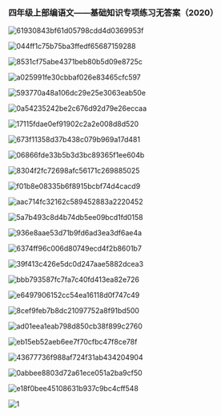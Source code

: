 ﻿---
layout: post
tags: [教学复习]
author: lqq
---

### 四年级上部编语文——基础知识专项练习无答案（2020）

![61930843bf61d05798cdd4d0369953f](https://xn--yet120bc1ab21f.xn--fiqs8s/images/lqq/a/Aspose.Words.c70d5853-18e5-43a1-88b5-b474d974de1a.001.jpeg)

![044ff1c75b75ba3ffedf65687159288](https://xn--yet120bc1ab21f.xn--fiqs8s/images/lqq/a/Aspose.Words.c70d5853-18e5-43a1-88b5-b474d974de1a.002.jpeg)

![8531cf75abe4371beb80b5d09e8725c](https://xn--yet120bc1ab21f.xn--fiqs8s/images/lqq/a/Aspose.Words.c70d5853-18e5-43a1-88b5-b474d974de1a.003.jpeg)

![a025991fe30cbbaf026e83465cfc597](https://xn--yet120bc1ab21f.xn--fiqs8s/images/lqq/a/Aspose.Words.c70d5853-18e5-43a1-88b5-b474d974de1a.004.jpeg)

![593770a48a106dc29e25e3063eab50e](https://xn--yet120bc1ab21f.xn--fiqs8s/images/lqq/a/Aspose.Words.c70d5853-18e5-43a1-88b5-b474d974de1a.005.jpeg)

![0a54235242be2c676d92d79e26eccaa](https://xn--yet120bc1ab21f.xn--fiqs8s/images/lqq/a/Aspose.Words.c70d5853-18e5-43a1-88b5-b474d974de1a.006.jpeg)

![17115fdae0ef91902c2a2e008d8d520](https://xn--yet120bc1ab21f.xn--fiqs8s/images/lqq/a/Aspose.Words.c70d5853-18e5-43a1-88b5-b474d974de1a.007.jpeg)

![673f11358d37b438c079b969a17d481](https://xn--yet120bc1ab21f.xn--fiqs8s/images/lqq/a/Aspose.Words.c70d5853-18e5-43a1-88b5-b474d974de1a.008.jpeg)

![06866fde33b5b3d3bc89365f1ee604b](https://xn--yet120bc1ab21f.xn--fiqs8s/images/lqq/a/Aspose.Words.c70d5853-18e5-43a1-88b5-b474d974de1a.009.jpeg)

![8304f2fc72698afc56171c269885025](https://xn--yet120bc1ab21f.xn--fiqs8s/images/lqq/a/Aspose.Words.c70d5853-18e5-43a1-88b5-b474d974de1a.010.jpeg)

![f01b8e08335b6f8915bcbf74d4cacd9](https://xn--yet120bc1ab21f.xn--fiqs8s/images/lqq/a/Aspose.Words.c70d5853-18e5-43a1-88b5-b474d974de1a.011.jpeg)

![aac714fc32162c589452883a2220452](https://xn--yet120bc1ab21f.xn--fiqs8s/images/lqq/a/Aspose.Words.c70d5853-18e5-43a1-88b5-b474d974de1a.012.jpeg)

![5a7b493c8d4b74db5ee09bcd1fd0158](https://xn--yet120bc1ab21f.xn--fiqs8s/images/lqq/a/Aspose.Words.c70d5853-18e5-43a1-88b5-b474d974de1a.013.jpeg)

![936e8aae53d71b9fd6ad3ea3df6ae4a](https://xn--yet120bc1ab21f.xn--fiqs8s/images/lqq/a/Aspose.Words.c70d5853-18e5-43a1-88b5-b474d974de1a.014.jpeg)

![6374ff96c006d80749ecd4f2b8601b7](https://xn--yet120bc1ab21f.xn--fiqs8s/images/lqq/a/Aspose.Words.c70d5853-18e5-43a1-88b5-b474d974de1a.015.jpeg)

![39f413c426e5dc0d247aae5882dcea3](https://xn--yet120bc1ab21f.xn--fiqs8s/images/lqq/a/Aspose.Words.c70d5853-18e5-43a1-88b5-b474d974de1a.016.jpeg)

![bbb793587fc7fa7c40fd413ea82e726](https://xn--yet120bc1ab21f.xn--fiqs8s/images/lqq/a/Aspose.Words.c70d5853-18e5-43a1-88b5-b474d974de1a.017.jpeg)

![e6497906152cc54ea16118d0f747c49](https://xn--yet120bc1ab21f.xn--fiqs8s/images/lqq/a/Aspose.Words.c70d5853-18e5-43a1-88b5-b474d974de1a.018.jpeg)

![8cef9feb7b8dc21097752a8f91bd500](https://xn--yet120bc1ab21f.xn--fiqs8s/images/lqq/a/Aspose.Words.c70d5853-18e5-43a1-88b5-b474d974de1a.019.jpeg)

![ad01eea1eab798d850cb38f899c2760](https://xn--yet120bc1ab21f.xn--fiqs8s/images/lqq/a/Aspose.Words.c70d5853-18e5-43a1-88b5-b474d974de1a.020.jpeg)

![eb15eb52aeb6ee7f70cfbc47f8ce78f](https://xn--yet120bc1ab21f.xn--fiqs8s/images/lqq/a/Aspose.Words.c70d5853-18e5-43a1-88b5-b474d974de1a.021.jpeg)

![43677736f988af724f31ab434204904](https://xn--yet120bc1ab21f.xn--fiqs8s/images/lqq/a/Aspose.Words.c70d5853-18e5-43a1-88b5-b474d974de1a.022.jpeg)

![0abbee8803d72a61ece051a2ba9cf50](https://xn--yet120bc1ab21f.xn--fiqs8s/images/lqq/a/Aspose.Words.c70d5853-18e5-43a1-88b5-b474d974de1a.023.jpeg)

![e18f0bee45108631b937c9bc4cff548](https://xn--yet120bc1ab21f.xn--fiqs8s/images/lqq/a/Aspose.Words.c70d5853-18e5-43a1-88b5-b474d974de1a.024.jpeg)

![1](https://xn--yet120bc1ab21f.xn--fiqs8s/images/lqq/a/Aspose.Words.c70d5853-18e5-43a1-88b5-b474d974de1a.025.png)
